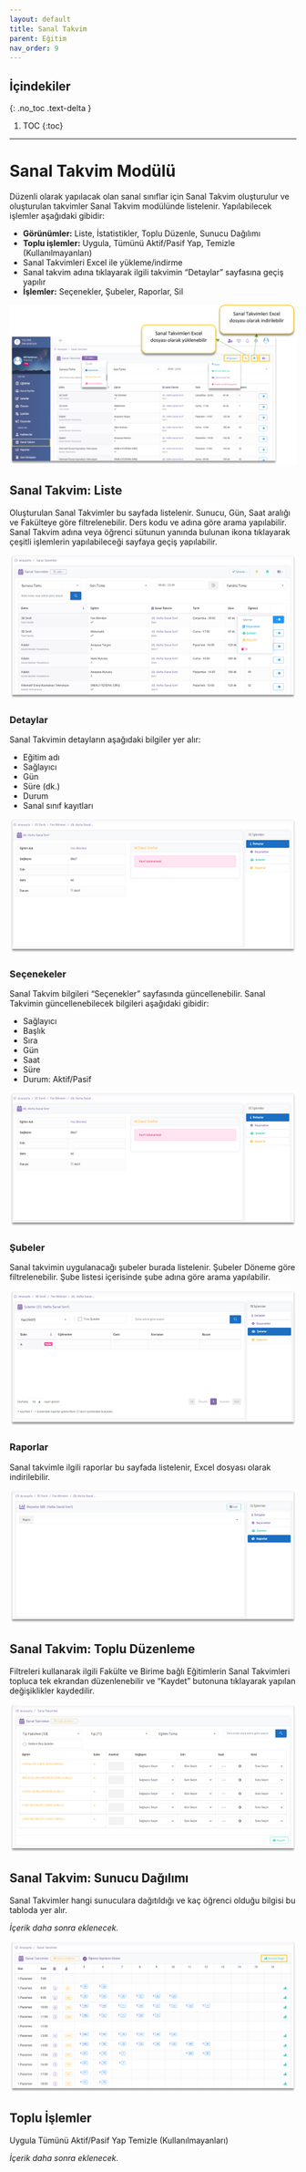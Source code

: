 ```yaml
---
layout: default
title: Sanal Takvim
parent: Eğitim
nav_order: 9
---
```


## İçindekiler
{: .no_toc .text-delta }

1. TOC
{:toc}

---

# Sanal Takvim Modülü

Düzenli olarak yapılacak olan sanal sınıflar için Sanal Takvim oluşturulur ve oluşturulan takvimler Sanal Takvim modülünde listelenir.
Yapılabilecek işlemler aşağıdaki gibidir:

* **Görünümler:** Liste, İstatistikler, Toplu Düzenle, Sunucu Dağılımı
* **Toplu işlemler:** Uygula, Tümünü Aktif/Pasif Yap, Temizle (Kullanılmayanları)
* Sanal Takvimleri Excel ile yükleme/indirme
* Sanal takvim adına tıklayarak ilgili takvimin “Detaylar” sayfasına geçiş yapılır
* **İşlemler:** Seçenekler, Şubeler, Raporlar, Sil

![VSchedule](/docs/media/modules/course.app/vschedule/vschedule.png)

## Sanal Takvim: Liste

Oluşturulan Sanal Takvimler bu sayfada listelenir. Sunucu, Gün, Saat aralığı ve Fakülteye göre filtrelenebilir. Ders kodu ve adına göre arama yapılabilir. Sanal Takvim adına veya öğrenci sütunun yanında bulunan ikona tıklayarak çeşitli işlemlerin yapılabileceği sayfaya geçiş yapılabilir.

![VSchedule_List_View](/docs/media/modules/course.app/vschedule/vschedule_list_view.png)

### Detaylar

Sanal Takvimin detayların aşağıdaki bilgiler yer alır:

* Eğitim adı
* Sağlayıcı
* Gün
* Süre (dk.)
* Durum
* Sanal sınıf kayıtları

![VSchedule_Details](/docs/media/modules/course.app/vschedule/vschedule_details.png)

### Seçenekeler

Sanal Takvim bilgileri “Seçenekler” sayfasında güncellenebilir. Sanal Takvimin güncellenebilecek bilgileri aşağıdaki gibidir:

* Sağlayıcı
* Başlık
* Sıra
* Gün
* Saat
* Süre
* Durum: Aktif/Pasif

![VSchedule_Edit](/docs/media/modules/course.app/vschedule/vschedule_details.png)

### Şubeler

Sanal takvimin uygulanacağı şubeler burada listelenir. Şubeler Döneme göre filtrelenebilir. Şube listesi içerisinde şube adına göre arama yapılabilir.

![VSchedule_Group](/docs/media/modules/course.app/vschedule/vschedule_group.png)

### Raporlar

Sanal takvimle ilgili raporlar bu sayfada listelenir, Excel dosyası olarak indirilebilir.

![VSchedule_Report](/docs/media/modules/course.app/vschedule/vschedule_report.png)

## Sanal Takvim: Toplu Düzenleme

Filtreleri kullanarak ilgili Fakülte ve Birime bağlı Eğitimlerin Sanal Takvimleri topluca tek ekrandan düzenlenebilir ve “Kaydet” butonuna tıklayarak yapılan değişiklikler kaydedilir.

![VSchedule_Bulk_Edit](/docs/media/modules/course.app/vschedule/vschedule_bulk_edit_view.png)

## Sanal Takvim: Sunucu Dağılımı

Sanal Takvimler hangi sunuculara dağıtıldığı ve kaç öğrenci olduğu bilgisi bu tabloda yer alır.

_İçerik daha sonra eklenecek._

![VSchedule_Server_Distribution](/docs/media/modules/course.app/vschedule/vschedule_server_distribution_view.png)

## Toplu İşlemler

Uygula
Tümünü Aktif/Pasif Yap
Temizle (Kullanılmayanları)

_İçerik daha sonra eklenecek._